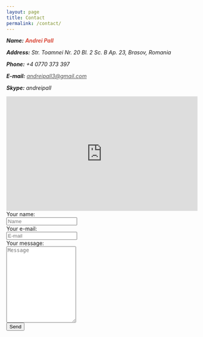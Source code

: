```yaml
---
layout: page
title: Contact
permalink: /contact/
---
```

<div class="content">
  <address id="address">
    <p><strong>Name:</strong> <strong style="color: #da4939;">Andrei Pall</strong></p>
    <p><strong>Address:</strong> Str. Toamnei Nr. 20 Bl. 2 Sc. B Ap. 23, Brasov, Romania</p>
    <p><strong>Phone:</strong> +4 0770 373 397</p>
    <p><strong>E-mail:</strong> <a href="mailto:andreipall3@gmail.com" style="color: #515151;">andreipall3@gmail.com</a></p>
    <p><strong>Skype:</strong> andreipall</p>
  </address>
  <iframe id="map" src="https://www.google.com/maps/embed?pb=!1m18!1m12!1m3!1d1394.4661106033652!2d25.614286658279134!3d45.65218286967391!2m3!1f0!2f0!3f0!3m2!1i1024!2i768!4f13.1!3m3!1m2!1s0x40b35c78551ae2dd%3A0x61ccb06b9fd42cdc!2sStrada+Toamnei+20%2C+Bra%C8%99ov!5e0!3m2!1sro!2sro!4v1493644395397" width="500" height="300" frameborder="0"></iframe>
  <br style="clear: both;" />
  <div id="contact-form">
	  <script type="text/javascript">var submitted=false;</script>
	  <iframe name="hidden_iframe" id="hidden_iframe" style="display:none;" onload="if(submitted) {window.location='{{ site.baseurl }}/thank-you';}"></iframe>
	  <form action="https://docs.google.com/forms/d/e/1FAIpQLScZEhTEFJ3z81FhHejJyLXAm7QdsdIJv5l1wSbGZY9RyqfFxw/formResponse" method="POST" target="hidden_iframe" onsubmit="submitted=true;">
		<div class="row">
			<div class="col-25"><label for="name">Your name:</label></div>
			<div class="col-75"><input type="text" name="entry.454701732" id="name" placeholder="Name" required></div>
		</div>
		<div class="row">
		  <div class="col-25"><label for="email">Your e-mail:</label></div>
		  <div class="col-75"><input type="email" name="entry.373221922" id="email" placeholder="E-mail" required></div>
		</div>
		<div class="row">
		  <div class="col-25"><label for="message">Your message:</label></div>
		  <div class="col-75"><textarea name="entry.596938251" id="message" style="height:200px" placeholder="Message" required></textarea></div>
		</div>
		<div class="row">
		  <input type="submit" value="Send">
		</div>
	  </form>
  </div>
</div>

